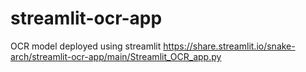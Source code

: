 # streamlit-ocr-app
OCR model deployed using streamlit
https://share.streamlit.io/snake-arch/streamlit-ocr-app/main/Streamlit_OCR_app.py
